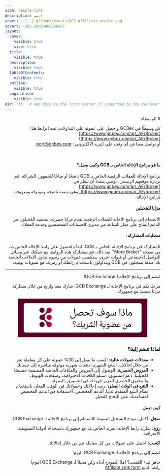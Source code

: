 ```yaml
---
icon: people-line
description: انضم
cover: ../../.gitbook/assets/GCB Affiliate arabic.png
coverY: -101.26666666666667
layout:
  cover:
    visible: true
    size: hero
  title:
    visible: true
  description:
    visible: true
  tableOfContents:
    visible: true
  outline:
    visible: true
  pagination:
    visible: true
dir: rtl   # Add this to the front matter if supported by the renderer
---
```


<div dir="rtl">
# الوسطاء

كن وسيطًا في GCBex واحصل على عمولة على التداولات، تجد الرابط هنا: \
[https://www.gcbex.com/ar\_AE/Broker](https://www.gcbex.com/ar_AE/Broker)\
\
أو تواصل معنا في أي وقت على البريد الالكتروني :  [port@gcbex.com](mailto:support@gcbex.com)

<figure><img src="https://lh7-rt.googleusercontent.com/docsz/AD_4nXdXC8zRYhGJfN0yzc2sywCjCSxeD3ibNCFEbIFz1gVZVnuYHnBwaYVAsee-sZVHPacSIZpWDeHevtEoFPreRZ7kmumScPN5Qkm-9OB0WKupEkToMg9uWRLmicZEdrvHelSBzWCOhw?key=Kl8p8vrmft77Ga2M66E-vreo" alt=""><figcaption></figcaption></figure>

#### **ما هو برنامج الإحالة الخاص بـ GCB وكيف يعمل؟**

برنامج الإحالة للعملات الرقمية الخاص بـ GCB ناضجًا أو متاحًا للجمهور. الشراكة، قم بزيارة موقعهم الرسمي. نوصي بشدة أن تنظر في [https://www.gcbex.com/ar\_AE/Broker](https://www.gcbex.com/ar_AE/broker)، وهي منصة ناضجة وموثوقة ومعروفة لبرامج الإحالة.

#### **مزايا للمُحيلين**

الانضمام إلى برنامج الإحالة للعملات الرقمية يقدم مزايا حصرية. يستفيد المُحيلون من الدعم المتاح على مدار الساعة من مديري الحسابات المخصصين وخدمة العملاء.

#### **متطلبات المشاركة:**

للمشاركة في برنامج الإحالة الخاص بـ GCB، ابدأ بالحصول على رابط الإحالة الخاص بك من صفحة "More Broker". بعد ذلك، قم بمشاركة هذه الروابط مع شبكتك عبر وسائل التواصل الاجتماعي أو قنوات أخرى. ستكسب عمولات من رسوم تداول الإحالات الخاصة بك عندما يسجلون في GCB ويتداولون باستخدام رابطك أو رمزك، مع تسويات يومية.

***

انضم إلى برنامج الإحالة لـGCB Exchange!

مرحبًا بكم في برنامج الإحالة لـ GCB Exchange! شارك معنا واربح من خلال مشاركة مزايا منصتنا مع جمهورك.

<figure><img src="../../.gitbook/assets/Screenshot 2024-12-13 at 20.33.32 (1).png" alt=""><figcaption></figcaption></figure>

### **لماذا تنضم إلينا؟**

* **معدلات عمولات عالية**: اكسب ما يصل إلى 30% عمولة على كل معاملة تتم من خلال إحالاتك. الدفع الشهري: دفعات شهرية موثوقة مباشرة إلى حسابك.
* &#x20;**العروض الحصرية:** الوصول إلى العروض والمكافآت الخاصة المصممة خصيصًا لمُحيلينا. دعم التسويق: استلم اللافتات الاحترافية، وصفحات الهبوط، والمحتوى الحصري لتعزيز جهودك في التسويق بالعمولة.&#x20;
* **التتبع في الوقت الفعلي:** رصد إحالاتك وعمولاتك في الوقت الفعلي باستخدام نظام التتبع المتقدم لدينا. الدعم المخصص: الاستفادة من الدعم المخصص لمساعدتك على النجاح كمُحيل.

#### **كيف تعمل**

**سجل:** أكمل نموذج التسجيل البسيط للانضمام إلى برنامج الإحالة لـ GCB Exchange.

&#x20;**روج:** شارك رابط الإحالة الفريد الخاص بك مع جمهورك باستخدام أدواتنا التسويقية الاحترافية.

&#x20;**اكسب:** احصل على عمولات من كل معاملة تتم من خلال إحالاتك.

انضم إلى برنامج الإحالة لـ GCB Exchange اليوم!

&#x20;جاهز لبدء الكسب؟ املأ النموذج أدناه وكن محيلاً لـ GCB Exchange اليوم!\
رابط التابع [Affiliate Link form](https://docs.google.com/forms/d/e/1FAIpQLSfryqcSnYPaV4br2Tu9odRDKF8XyaleHtxtN5A7NvTMfaFgyA/viewform)
</div>




